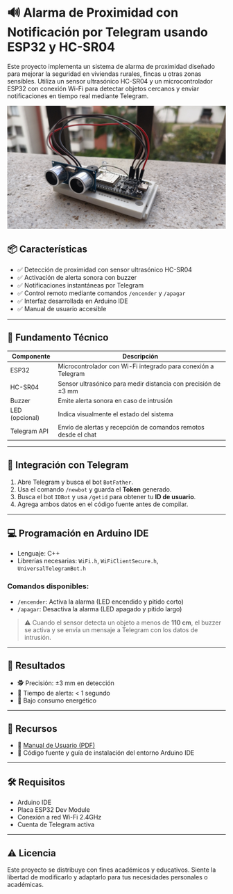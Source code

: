 # 🔊 Alarma de Proximidad con Notificación por Telegram usando ESP32 y HC-SR04

Este proyecto implementa un sistema de alarma de proximidad diseñado para mejorar la seguridad en viviendas rurales, fincas u otras zonas sensibles. Utiliza un sensor ultrasónico HC-SR04 y un microcontrolador ESP32 con conexión Wi-Fi para detectar objetos cercanos y enviar notificaciones en tiempo real mediante Telegram.

<div align="center">
  <img src="/img/AlarmaAntirrobo.jpg" alt="Circuito armado" width="600"/>
</div>

## 📦 Características

- ✅ Detección de proximidad con sensor ultrasónico HC-SR04
- ✅ Activación de alerta sonora con buzzer
- ✅ Notificaciones instantáneas por Telegram
- ✅ Control remoto mediante comandos `/encender` y `/apagar`
- ✅ Interfaz desarrollada en Arduino IDE
- ✅ Manual de usuario accesible

---

## 🧠 Fundamento Técnico

| Componente     | Descripción                                                    |
| -------------- | -------------------------------------------------------------- |
| ESP32          | Microcontrolador con Wi-Fi integrado para conexión a Telegram  |
| HC-SR04        | Sensor ultrasónico para medir distancia con precisión de ±3 mm |
| Buzzer         | Emite alerta sonora en caso de intrusión                       |
| LED (opcional) | Indica visualmente el estado del sistema                       |
| Telegram API   | Envío de alertas y recepción de comandos remotos desde el chat |

---

## 📲 Integración con Telegram

1. Abre Telegram y busca el bot `BotFather`.
2. Usa el comando `/newbot` y guarda el **Token** generado.
3. Busca el bot `IDBot` y usa `/getid` para obtener tu **ID de usuario**.
4. Agrega ambos datos en el código fuente antes de compilar.

---

## 💻 Programación en Arduino IDE

- Lenguaje: C++
- Librerías necesarias: `WiFi.h`, `WiFiClientSecure.h`, `UniversalTelegramBot.h`

### Comandos disponibles:

- `/encender`: Activa la alarma (LED encendido y pitido corto)
- `/apagar`: Desactiva la alarma (LED apagado y pitido largo)

> ⚠️ Cuando el sensor detecta un objeto a menos de **110 cm**, el buzzer se activa y se envía un mensaje a Telegram con los datos de intrusión.

---

## 🧪 Resultados

- 🕵️ Precisión: ±3 mm en detección
- 📲 Tiempo de alerta: < 1 segundo
- 🔋 Bajo consumo energético

---

## 📎 Recursos

- 📘 [Manual de Usuario (PDF)](https://drive.google.com/drive/folders/1rFSyHGObPx82W6xENoh6TlvTBymRzTTH?usp=sharing)
- 💾 Código fuente y guía de instalación del entorno Arduino IDE

---

## 🛠️ Requisitos

- Arduino IDE
- Placa ESP32 Dev Module
- Conexión a red Wi-Fi 2.4GHz
- Cuenta de Telegram activa

---

## ⚠️ Licencia

Este proyecto se distribuye con fines académicos y educativos. Siente la libertad de modificarlo y adaptarlo para tus necesidades personales o académicas.
